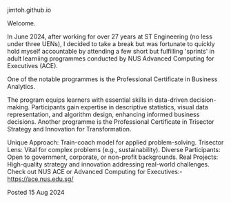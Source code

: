 jimtoh.github.io

Welcome.

In June 2024, after working for over 27 years at ST Engineering (no less under three UENs), I decided to take a break but was fortunate to quickly hold myself accountable by attending a few short but fulfilling 'sprints' in adult learniing programmes conducted by NUS Advanced Computing for Executives (ACE).

One of the notable programmes is the Professional Certificate in Business Analytics.

The program equips learners with essential skills in data-driven decision-making. Participants gain expertise in descriptive statistics, visual data representation, and algorithm design, enhancing informed business decisions.
Another programme is the Professional Certificate in Trisector Strategy and Innovation for Transformation.

Unique Approach: Train-coach model for applied problem-solving.
Trisector Lens: Vital for complex problems (e.g., sustainability).
Diverse Participants: Open to government, corporate, or non-profit backgrounds.
Real Projects: High-quality strategy and innovation addressing real-world challenges.
Check out NUS ACE or Advanced Computing for Executives:- https://ace.nus.edu.sg/

Posted 15 Aug 2024
